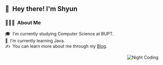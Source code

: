 <!--
**FreeThinking01/FreeThinking01** is a ✨ _special_ ✨ repository because its `README.md` (this file) appears on your GitHub profile.

Here are some ideas to get you started:

- 🔭 I’m studying at BUPT
- 🌱 I’m currently learning Java
- 👯 I’m looking to collaborate on ...
- 🤔 I’m looking for help with ...
- 💬 Ask me about ...
- 📫 How to reach me: ...
- 😄 Pronouns: ...
- ⚡ Fun fact: ...
-->
<h2>👋 &nbsp;Hey there! I'm Shyun</h2>

<!-- ## 👋 &nbsp;Hey there! I'm FreeThinking -->

### 👨🏻‍💻 &nbsp;About Me

🎓 &nbsp;I'm currently studying Computer Science at BUPT.\
🌱 &nbsp;I’m currently learning Java.\
✍️ &nbsp;You can learn more about me through my [Blog](http://lishuaiyun.cn/).

<img alt="Night Coding" src="http://hexo-bolg-image.oss-cn-beijing.aliyuncs.com/img/Night-Coding.gif" align="right"/>


